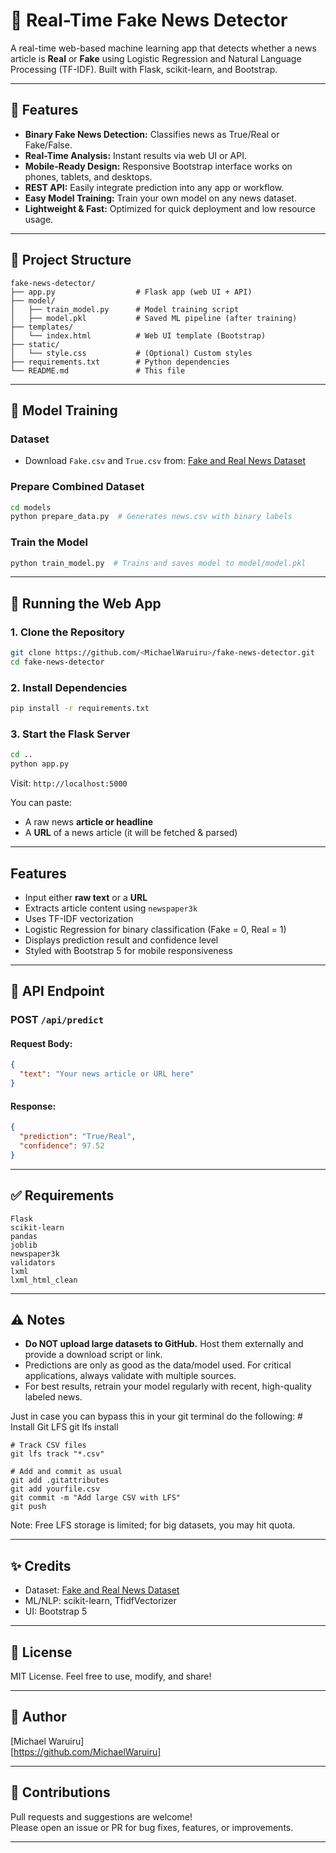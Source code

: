 # 📰 Real-Time Fake News Detector

A real-time web-based machine learning app that detects whether a news article is **Real** or **Fake** using Logistic Regression and Natural Language Processing (TF-IDF). Built with Flask, scikit-learn, and Bootstrap.

---

## 🚀 Features

- **Binary Fake News Detection:** Classifies news as True/Real or Fake/False.
- **Real-Time Analysis:** Instant results via web UI or API.
- **Mobile-Ready Design:** Responsive Bootstrap interface works on phones, tablets, and desktops.
- **REST API:** Easily integrate prediction into any app or workflow.
- **Easy Model Training:** Train your own model on any news dataset.
- **Lightweight & Fast:** Optimized for quick deployment and low resource usage.

---

## 📂 Project Structure

```
fake-news-detector/
├── app.py                  # Flask app (web UI + API)
├── model/
│   ├── train_model.py      # Model training script
│   ├── model.pkl           # Saved ML pipeline (after training)
├── templates/
│   └── index.html          # Web UI template (Bootstrap)
├── static/
│   └── style.css           # (Optional) Custom styles
├── requirements.txt        # Python dependencies
└── README.md               # This file
```

---

## 🧠 Model Training

### Dataset

* Download `Fake.csv` and `True.csv` from:
  [Fake and Real News Dataset](https://www.kaggle.com/datasets/clmentbisaillon/fake-and-real-news-dataset)

### Prepare Combined Dataset

```bash
cd models
python prepare_data.py  # Generates news.csv with binary labels
```

### Train the Model

```bash
python train_model.py  # Trains and saves model to model/model.pkl
```

---

## 🚀 Running the Web App

### 1. **Clone the Repository**

```bash
git clone https://github.com/<MichaelWaruiru>/fake-news-detector.git
cd fake-news-detector
```

### 2. **Install Dependencies**

```bash
pip install -r requirements.txt
```

### 3. **Start the Flask Server**

```bash
cd ..
python app.py
```

Visit: `http://localhost:5000`

You can paste:

* A raw news **article or headline**
* A **URL** of a news article (it will be fetched & parsed)

---

## Features

* Input either **raw text** or a **URL**
* Extracts article content using `newspaper3k`
* Uses TF-IDF vectorization
* Logistic Regression for binary classification (Fake = 0, Real = 1)
* Displays prediction result and confidence level
* Styled with Bootstrap 5 for mobile responsiveness

---

## 🧪 API Endpoint

### POST `/api/predict`

#### Request Body:

```json
{
  "text": "Your news article or URL here"
}
```

#### Response:

```json
{
  "prediction": "True/Real",
  "confidence": 97.52
}
```

---

## ✅ Requirements

```
Flask
scikit-learn
pandas
joblib
newspaper3k
validators
lxml
lxml_html_clean
```

---

## ⚠️ Notes

- **Do NOT upload large datasets to GitHub.** Host them externally and provide a download script or link.
- Predictions are only as good as the data/model used. For critical applications, always validate with multiple sources.
- For best results, retrain your model regularly with recent, high-quality labeled news.

Just in case you can bypass this in your git terminal do the following:
    # Install Git LFS
    git lfs install

    # Track CSV files
    git lfs track "*.csv"

    # Add and commit as usual
    git add .gitattributes
    git add yourfile.csv
    git commit -m "Add large CSV with LFS"
    git push

Note: Free LFS storage is limited; for big datasets, you may hit quota.

---

## ✨ Credits

* Dataset: [Fake and Real News Dataset](https://www.kaggle.com/datasets/clmentbisaillon/fake-and-real-news-dataset)
* ML/NLP: scikit-learn, TfidfVectorizer
* UI: Bootstrap 5

---

## 📌 License

MIT License.
Feel free to use, modify, and share!

---

## 👤 Author

[Michael Waruiru]  
[https://github.com/MichaelWaruiru]

---

## 🙌 Contributions

Pull requests and suggestions are welcome!  
Please open an issue or PR for bug fixes, features, or improvements.

---